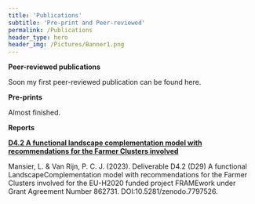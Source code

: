 ```yaml
---
title: 'Publications'
subtitle: 'Pre-print and Peer-reviewed'
permalink: /Publications
header_type: hero
header_img: /Pictures/Banner1.png
---
```


**Peer-reviewed publications**

Soon my first peer-reviewed publication can be found here.

**Pre-prints**

Almost finished.

**Reports**

**[D4.2 A functional landscape complementation model with recommendations for the Farmer Clusters involved][D4.2]**

Mansier, L. & Van Rijn, P. C. J. (2023). Deliverable D4.2 (D29) A functional LandscapeComplementation model with recommendations for the Farmer Clusters involved for the EU-H2020 funded project FRAMEwork under Grant Agreement Number 862731. DOI:10.5281/zenodo.7797526. 

[D4.2]: https://www.researchgate.net/publication/370083771_D42_A_functional_landscape_complementation_model_with_recommendations_for_the_Farmer_Clusters_involved
